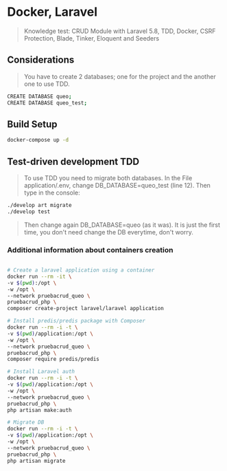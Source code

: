 # Docker, Laravel

> Knowledge test: CRUD Module with Laravel 5.8, TDD, Docker, CSRF Protection, Blade, Tinker, Eloquent and Seeders

## Considerations

> You have to create 2 databases; one for the project and the another one to use TDD.

``` bash
CREATE DATABASE queo;
CREATE DATABASE queo_test;
```

## Build Setup

``` bash
docker-compose up -d
```

## Test-driven development TDD

> To use TDD you need to migrate both databases.
> In the File application/.env, change DB_DATABASE=queo_test (line 12).
> Then type in the console:

``` bash
./develop art migrate
./develop test 
```

> Then change again DB_DATABASE=queo (as it was). It is just the first time, you don't need change the DB everytime, don't worry.

### Additional information about containers creation

``` bash

# Create a laravel application using a container
docker run --rm -it \
-v $(pwd):/opt \
-w /opt \
--network pruebacrud_queo \
pruebacrud_php \
composer create-project laravel/laravel application

# Install predis/predis package with Composer
docker run --rm -i -t \
-v $(pwd)/application:/opt \
-w /opt \
--network pruebacrud_queo \
pruebacrud_php \
composer require predis/predis

# Install Laravel auth
docker run --rm -i -t \
-v $(pwd)/application:/opt \
-w /opt \
--network pruebacrud_queo \
pruebacrud_php \
php artisan make:auth

# Migrate DB
docker run --rm -i -t \
-v $(pwd)/application:/opt \
-w /opt \
--network pruebacrud_queo \
pruebacrud_php \
php artisan migrate

```


